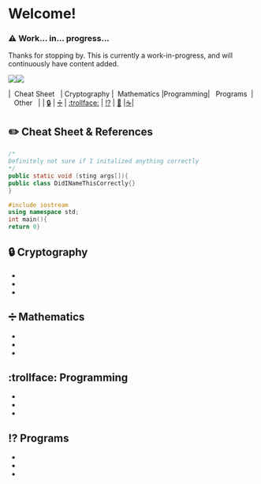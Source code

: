 # Welcome!

### :warning: Work... in... progress...
Thanks for stopping by. This is currently a work-in-progress, and will continuously have content added.

<a href="https://github.com/gil-ryan"><img src="https://badgen.net/badge/github/gil-ryan/red?icon=github"></a><a href="https://gil-ryab.github.io"><img src="https://badgen.net/badge/personal-website/gil-ryan/red"></a>

| &nbsp;Cheat Sheet &nbsp; | Cryptography | &nbsp;Mathematics&nbsp;|Programming| &nbsp;&nbsp;Programs&nbsp;&nbsp;|&nbsp;&nbsp;&nbsp;Other&nbsp;&nbsp;&nbsp;|
| [:lock:](#lock) | [:heavy_division_sign:](#heavy_division_sign) | [:trollface:](#trollface) | [:interrobang:](#interrobang) | [:floppy_disk:](#floppy_disk) |[:coffee:](#other)|


## :pencil2: Cheat Sheet & References
```Java
/*
Definitely not sure if I initalized anything correctly
*/
public static void (sting args[]){
public class DidINameThisCorrectly{}
}
```
```C++
#include iostream
using namespace std;
int main(){
return 0}
```
## :lock: Cryptography
*
*
*
## :heavy_division_sign: Mathematics
*
*
*
## :trollface: Programming
* 
*
*
## :interrobang: Programs
*
*
*